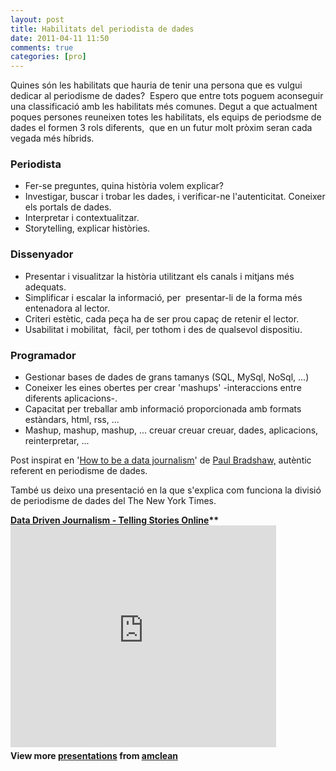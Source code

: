 ```yaml
---
layout: post
title: Habilitats del periodista de dades
date: 2011-04-11 11:50
comments: true
categories: [pro]
---
```

Quines són les habilitats que hauria de tenir una persona que es vulgui dedicar al periodisme de dades?  Espero que entre tots poguem aconseguir una classificació amb les habilitats més comunes. Degut a que actualment poques persones reuneixen totes les habilitats, els equips de periodsme de dades el formen 3 rols diferents,  que en un futur molt pròxim seran cada vegada més híbrids.

### Periodista
- Fer-se preguntes, quina història volem explicar?
- Investigar, buscar i trobar les dades, i verificar-ne l'autenticitat. Coneixer els portals de dades.
- Interpretar i contextualitzar.
- Storytelling, explicar històries.

### Dissenyador
- Presentar i visualitzar la història utilitzant els canals i mitjans més adequats.
- Simplificar i escalar la informació, per  presentar-li de la forma més entenadora al lector.
- Criteri estètic, cada peça ha de ser prou capaç de retenir el lector.
- Usabilitat i mobilitat,  fàcil, per tothom i des de qualsevol dispositiu.

### Programador
- Gestionar bases de dades de grans tamanys (SQL, MySql, NoSql, ...)
- Coneixer les eines obertes per crear 'mashups' -interaccions entre diferents aplicacions-.
- Capacitat per treballar amb informació proporcionada amb formats estàndars, html, rss, ...
- Mashup, mashup, mashup, ... creuar creuar creuar, dades, aplicacions, reinterpretar, ...

Post inspirat en '<a href="http://www.guardian.co.uk/news/datablog/2010/oct/01/data-journalism-how-to-guide">How to be a data journalism</a>' de <a href="https://twitter.com/#paulbradshaw">Paul Bradshaw,</a> autèntic referent en periodisme de dades.

També us deixo una presentació en la que s'explica com funciona la divisió de periodisme de dades del The New York Times.
<div id="__ss_5057385" style="width: 100%;"><strong style="display: block; margin: 12px 0 4px;"><a title="Data Driven Journalism - Telling Stories Online" href="http://www.slideshare.net/amclean/data-driven-journalism-telling-stories-online">Data Driven Journalism - Telling Stories Online</a>** <iframe src="http://www.slideshare.net/slideshow/embed_code/5057385" frameborder="0" marginwidth="0" marginheight="0" scrolling="no" width="425" height="355"></iframe>
<div style="padding: 5px 0 12px;">View more <a href="http://www.slideshare.net/">presentations</a> from <a href="http://www.slideshare.net/amclean">amclean</a></div>
</div>
